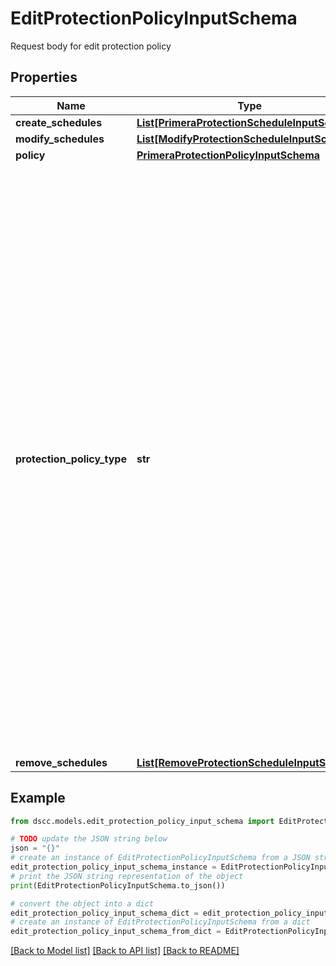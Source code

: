 # EditProtectionPolicyInputSchema

Request body for edit protection policy

## Properties

Name | Type | Description | Notes
------------ | ------------- | ------------- | -------------
**create_schedules** | [**List[PrimeraProtectionScheduleInputSchema]**](PrimeraProtectionScheduleInputSchema.md) |  | [optional] 
**modify_schedules** | [**List[ModifyProtectionScheduleInputSchema]**](ModifyProtectionScheduleInputSchema.md) |  | [optional] 
**policy** | [**PrimeraProtectionPolicyInputSchema**](PrimeraProtectionPolicyInputSchema.md) |  | [optional] 
**protection_policy_type** | **str** | Specifies Protection policy type. Synchronous replication/protection policy provides protection from array or site failures with zero RPO. Using this policy, you can also configure zero RTO policy like Active Peer Persistence. Asynchronous replication/protection policy provides protection from array or site failure with the user defined RPO.  Schedule snapshot policy takes snapshots of the member volumes of the protected volume set at periodic intervals defined by the user. You can setup the local snapshot schedule and also setup the co-ordinated synchronized snapshot schedule on the protected volume set configured with synchronous or asynchronous replication policy. You can do this by attaching a scheduled snapshot policy on the volume set having already a synchronous or asynchronous protecting policy. | 
**remove_schedules** | [**List[RemoveProtectionScheduleInputSchema]**](RemoveProtectionScheduleInputSchema.md) |  | [optional] 

## Example

```python
from dscc.models.edit_protection_policy_input_schema import EditProtectionPolicyInputSchema

# TODO update the JSON string below
json = "{}"
# create an instance of EditProtectionPolicyInputSchema from a JSON string
edit_protection_policy_input_schema_instance = EditProtectionPolicyInputSchema.from_json(json)
# print the JSON string representation of the object
print(EditProtectionPolicyInputSchema.to_json())

# convert the object into a dict
edit_protection_policy_input_schema_dict = edit_protection_policy_input_schema_instance.to_dict()
# create an instance of EditProtectionPolicyInputSchema from a dict
edit_protection_policy_input_schema_from_dict = EditProtectionPolicyInputSchema.from_dict(edit_protection_policy_input_schema_dict)
```
[[Back to Model list]](../README.md#documentation-for-models) [[Back to API list]](../README.md#documentation-for-api-endpoints) [[Back to README]](../README.md)


